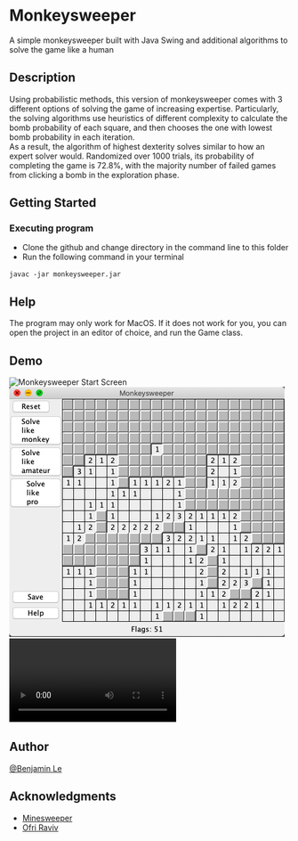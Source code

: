 # Monkeysweeper

A simple monkeysweeper built with Java Swing and additional algorithms to solve the game like a human

## Description

Using probabilistic methods, this version of monkeysweeper comes with 3 different options of solving the game of increasing expertise.
Particularly, the solving algorithms use heuristics of different complexity to calculate the bomb probability of each square, and then chooses the one with lowest bomb probability in each iteration.<br> 
As a result, the algorithm of highest dexterity solves similar to how an expert solver would. Randomized over 1000 trials, its probability of completing the game is 72.8%, with the majority number of failed games from clicking a bomb in the exploration phase.     

## Getting Started

### Executing program

* Clone the github and change directory in the command line to this folder
* Run the following command in your terminal
```
javac -jar monkeysweeper.jar
```

## Help

The program may only work for MacOS. If it does not work for you, you can open the project in an editor of choice, and run the Game class. 


## Demo

![Monkeysweeper Start Screen](files/Default%20screen.png)
![Monkeysweeper Game Play](files/gameplay.png)
![Watch the demo!](files/pro_sweeper.mp4)

## Author

 [@Benjamin Le](bqle@seas.upenn.edu)


## Acknowledgments

* [Minesweeper](https://minesweeperonline.com/)
* [Ofri Raviv](https://stackoverflow.com/questions/1738128/monkeysweeper-solving-algorithm)
